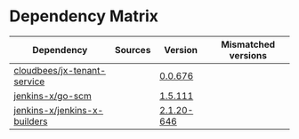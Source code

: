 # Dependency Matrix

Dependency | Sources | Version | Mismatched versions
---------- | ------- | ------- | -------------------
[cloudbees/jx-tenant-service](https://github.com/cloudbees/jx-tenant-service) |  | [0.0.676](https://github.com/cloudbees/jx-tenant-service/releases/tag/v0.0.676) | 
[jenkins-x/go-scm](https://github.com/jenkins-x/go-scm) |  | [1.5.111]() | 
[jenkins-x/jenkins-x-builders](https://github.com/jenkins-x/jenkins-x-builders) |  | [2.1.20-646]() | 
